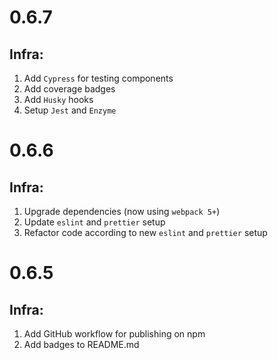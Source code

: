 # 0.6.7

## Infra:

1. Add `Cypress` for testing components
2. Add coverage badges
3. Add `Husky` hooks
4. Setup `Jest` and `Enzyme`

# 0.6.6

## Infra:

1. Upgrade dependencies (now using `webpack 5+`)
2. Update `eslint` and `prettier` setup
3. Refactor code according to new `eslint` and `prettier` setup

# 0.6.5

## Infra:

1. Add GitHub workflow for publishing on npm
2. Add badges to README.md
